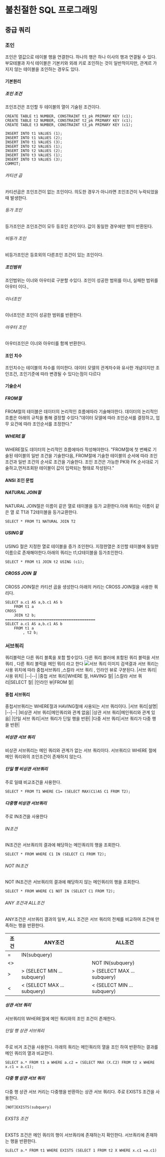 # 불친절한 SQL 프로그래밍
## 중급 쿼리
### 조인
조인은 열값으로 테이블 행을 연결한다. 하나의 행은 하나 이사의 행과 연결될 수 있다. 부모테블과 자식 테이블은 기본키와 외래 키로 조인하는 것이 일반적이지만, 관계르 가지지 않는 테이블을 조인하는 경우도 있다.
#### 기본원리
##### 조인 조건
조인조건은 조인할 두 테이블의 열이 기술된 조건이다. 

    CREATE TABLE t1 NUMBER, CONSTRAINT t1_pk PRIMARY KEY (c1);
    CREATE TABLE t2 NUMBER, CONSTRAINT t2_pk PRIMARY KEY (c1);
    CREATE TABLE t3 NUMBER, CONSTRAINT t3_pk PRIMARY KEY (c1);
    
    INSERT INTO t1 VALUES (1);
    INSERT INTO t1 VALUES (2);
    INSERT INTO t1 VALUES (3);
    INSERT INTO t2 VALUES (1);
    INSERT INTO t2 VALUES (2);
    INSERT INTO t3 VALUES (1);
    INSERT INTO t3 VALUES (3);
    COMMIT;
###### 카티션 곱
카티션곱은 조인조건이 없는 조인이다. 의도한 경우가 아니라면 조인조건이 누락되었을때 발생한다.
###### 등가 조인 
등가조인은 조인조건이 모두 등호인 조인이다. 값이 동일한 경우에만 행이 반환된다.
###### 비등가 조인
비등가조인은 등호외의 다른조인 조건이 있는 조인이다.
##### 조인범위
조인범위는 이너와 아우터로 구분할 수있다. 조인이 성공한 범위를 이너, 실패한 범위를 아우터 이다.,
###### 이너조인
이너조인은 조인이 성공한 범위를 반환한다. 
###### 아우터 조인 
아우터조인은 이너와 아우터를 함께 반환한다. 
#### 조인 치수
조인치수는 테이블의 차수를 의미한다. 데이터 모델의 관계차수와 유사한 개념이지만 조인조건, 조인기준에 따라 변경될 수 있다는점이 다르다
#### 기술순서
##### FROM절
FROM절의 테이블은 데이터의 논리적인 흐름에따라 기술해야한다. 데이터의 논리적인 흐름은 아래의 규칙을 통해 결정할 수있다."데이터 모델에 따라 조인순서를 결정하고, 업무 요건에 따라 조인순서를 조정한다."
##### WHERE절
 WHERE절도 데이터의 논리적인 흐름에따라 작성해야한다. 
 "FROM절에 첫 번째로 기술된 테이블의 일반 조건을 기술한다음, FROM절에 기술한 테이블의 순서에 따라 조인조건과 일반 조건의 순서로 조건을 기술한다. 조인 조건은 가능한 PK와 FK 순서대로 기술하고,먼저조회돤 테이블이 값이 입력되는 형태로 작성된다."
#### ANSI 조인 문법
##### NATURAL JOIN절
 NATURAL JOIN절은 이름이 같은 열로 테이블을 등가  교환한다.아래 쿼리는 이름이 같은 열 로 T1과 T2테이블을 등가교환한다.
 

    SELECT * FROM T1 NATURAL JOIN T2
##### USING절
USING 절은 지정한 열로 테이블을 증가 조인한다. 지정한열은 조인할 테이블에 동일한 이름으로 존재해야한다.아래의 쿼리는 t1,t2테이블을 등가조인한다.

    SELECT * FROM t1 JOIN t2 USING (c1);
##### CROSS JOIN 절
CROSS JOIN절은 카티션 곱을 생성한다.아래의 커리는 CROSS JOIN절을 사용한 쿼리다. 

    SELECT a.c1 AS a,b.c1 AS b
	    FROM t1 a
	CROSS
		JOIN t2 b;
	=========================================	
	SELECT a.c1 AS a,b.c1 AS b
		FROM t1 a
			, t2 b;
		
		
### 서브쿼리
쿼리블럭은 다른 쿼리 블록을 포함 할수있다. 다른 쿼리 블러에 포함된 쿼리 블럭을 서브 쿼리 , 다른 쿼리 블럭을 메인 뭐리 라고 한다
![서브 쿼리 이미지 검색결과](https://encrypted-tbn0.gstatic.com/images?q=tbn%3AANd9GcR3-Njf5FnO1saV6OxebnHT6zz8i8j6Z-O6KoluoOR5x2dVQhE8)
서브 쿼리는 사용 위치에 따라 중첩서브쿼리 ,스칼라 서브 쿼리 , 인라인 뷰로 구분된다.
|서브 쿼리|사용 위치|
|--|--|
|중첩 서브 쿼리|WHERE 절, HAVING 절|
|스칼라 서브 쿼리|SELECT 절|
|인라인 뷰|FROM 절|
#### 중첩 서브쿼리
중첩서브쿼리는 WHERE절과 HAVING절에 사용되는 서브 쿼리이다.
|서브 쿼리|설명|
|--|--|
|비상관 서브 쿼리|메인쿼리와 관계 없음|
|상관 서브 쿼리|메인쿼리와 관계 있음|
|단일 서브 쿼리|서브 쿼리가 딘일 행을 반환|
|다중 서브 쿼리|서브 쿼리가 다중 행을 반환|
##### 비상관 서브 쿼리
비상관 서브쿼리는 메인 쿼리와 관계가 없는 서브 쿼리이다. 서브쿼리으 WHERE 절에 메인 쿼리와의 조인조건이 존재하지 않는다.
##### 단일 행 비상관 서브쿼리
주로  일떄 비교조건을 사용한다.

    SELECT * FROM T1 WHERE C1= (SELECT MAX(C1)AS C1 FROM T2);

##### 다중행 비상관 서브쿼리
주로 IN조건을 사용한다
###### IN조건
IN조건은 서브쿼리의 결과에 해당하는 메인쿼리의 행을 조회한다.

    SELECT * FROM WHERE C1 IN (SELECT C1 FROM T2);
###### NOT IN조건
NOT IN조건은 서브쿼리의 결과에 해당하지 않는 메인쿼리의 행을 조회한다.

    SELECT * FROM WHERE C1 NOT IN (SELECT C1 FROM T2);

###### ANY 조건과 ALL조건
ANY조건은 서브쿼리 결과의 일부, ALL 조건은 서브 쿼리의 전체를 비교하여 조건에 만족하는 행을 반환한다.

|조건|ANY조건|ALL조건|
|--|--|--|
|=|IN(subquery)||
|<>||NOT IN(subquery)|
|>|> (SELECT MIN ... subquery)|> (SELECT MAX ... subquery)|
|<|< (SELECT MAX ... subquery)|< (SELECT MIN ... subquery)|
##### 상관 서브 쿼리
서브쿼리의 WHERE절에 메인 쿼리와의 조인 조건이 존재한다. 
###### 단일 행 상관 서브쿼리
주로 비겨 조건을 사용한다.
아래의 쿼리는 메인쿼리의 열을 조인 하여 반환하는 결과를 메인 쿼리의 열과 비교한다.

    SELECT a.* FROM t1 a WHERE a.c2 = (SELECT MAX (X.C2) FROM t2 x WHERE x.c1 = a.c1);
##### 다중 행 상관 서브 쿼리 
다중 행 상관 서브 커리는 다중행을 반환하는 상관 서브 쿼리다. 주로 EXISTS 조건을 사용한다.

    [NOT]EXISTS(subquery)

###### EXSTS 조건
EXSTS 조건은 메인 쿼리의 행이 서브쿼리에 존재하는지 확인한다. 서브쿼리에 존재하는 행을 반환한다.

    SLELCT a.* FROM t1 WHERE EXISTS (SELECT 1 FROM t2 X WHERE x.c1 =a.c1)


